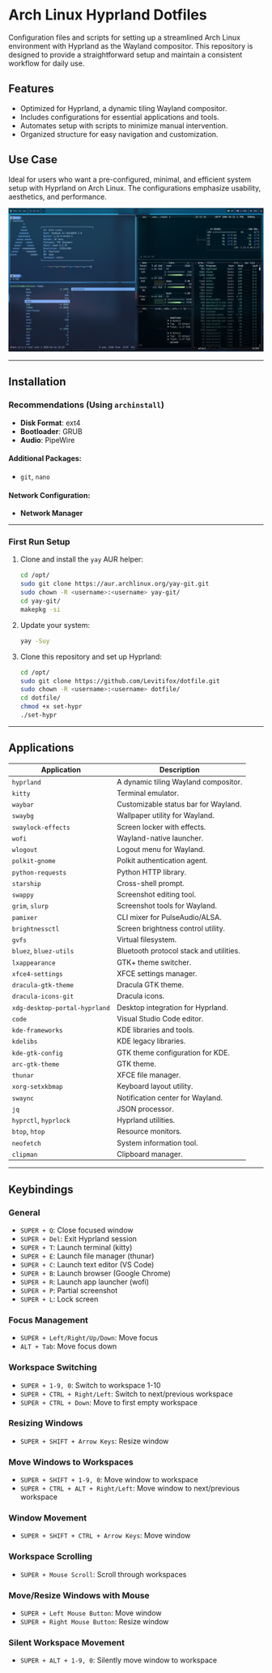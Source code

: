 # Arch Linux Hyprland Dotfiles

Configuration files and scripts for setting up a streamlined Arch Linux environment with Hyprland as the Wayland compositor. This repository is designed to provide a straightforward setup and maintain a consistent workflow for daily use.

## Features
- Optimized for Hyprland, a dynamic tiling Wayland compositor.
- Includes configurations for essential applications and tools.
- Automates setup with scripts to minimize manual intervention.
- Organized structure for easy navigation and customization.

## Use Case
Ideal for users who want a pre-configured, minimal, and efficient system setup with Hyprland on Arch Linux. The configurations emphasize usability, aesthetics, and performance.

![Screenshot of workspace](scrsht.png)

---

## Installation

### Recommendations (Using `archinstall`)
- **Disk Format**: ext4  
- **Bootloader**: GRUB  
- **Audio**: PipeWire  

#### Additional Packages:
- `git`, `nano`  

#### Network Configuration:
- **Network Manager**  

---

### First Run Setup
1. Clone and install the `yay` AUR helper:
    ```bash
    cd /opt/
    sudo git clone https://aur.archlinux.org/yay-git.git
    sudo chown -R <username>:<username> yay-git/
    cd yay-git/
    makepkg -si
    ```

2. Update your system:
    ```bash
    yay -Suy
    ```

3. Clone this repository and set up Hyprland:
    ```bash
    cd /opt/
    sudo git clone https://github.com/Levitifox/dotfile.git
    sudo chown -R <username>:<username> dotfile/
    cd dotfile/
    chmod +x set-hypr
    ./set-hypr
    ```

---

## Applications

| **Application**          | **Description**                                  |
|---------------------------|-------------------------------------------------|
| `hyprland`               | A dynamic tiling Wayland compositor.            |
| `kitty`                  | Terminal emulator.                              |
| `waybar`                 | Customizable status bar for Wayland.            |
| `swaybg`                 | Wallpaper utility for Wayland.                  |
| `swaylock-effects`       | Screen locker with effects.                     |
| `wofi`                   | Wayland-native launcher.                        |
| `wlogout`                | Logout menu for Wayland.                        |
| `polkit-gnome`           | Polkit authentication agent.                    |
| `python-requests`        | Python HTTP library.                            |
| `starship`               | Cross-shell prompt.                             |
| `swappy`                 | Screenshot editing tool.                        |
| `grim`, `slurp`          | Screenshot tools for Wayland.                   |
| `pamixer`                | CLI mixer for PulseAudio/ALSA.                  |
| `brightnessctl`          | Screen brightness control utility.              |
| `gvfs`                   | Virtual filesystem.                             |
| `bluez`, `bluez-utils`   | Bluetooth protocol stack and utilities.         |
| `lxappearance`           | GTK+ theme switcher.                            |
| `xfce4-settings`         | XFCE settings manager.                          |
| `dracula-gtk-theme`      | Dracula GTK theme.                              |
| `dracula-icons-git`      | Dracula icons.                                  |
| `xdg-desktop-portal-hyprland` | Desktop integration for Hyprland.        |
| `code`                   | Visual Studio Code editor.                      |
| `kde-frameworks`         | KDE libraries and tools.                        |
| `kdelibs`                | KDE legacy libraries.                           |
| `kde-gtk-config`         | GTK theme configuration for KDE.                |
| `arc-gtk-theme`          | GTK theme.                                      |
| `thunar`                 | XFCE file manager.                              |
| `xorg-setxkbmap`         | Keyboard layout utility.                        |
| `swaync`                 | Notification center for Wayland.                |
| `jq`                     | JSON processor.                                 |
| `hyprctl`, `hyprlock`    | Hyprland utilities.                             |
| `btop`, `htop`           | Resource monitors.                              |
| `neofetch`               | System information tool.                        |
| `clipman`                | Clipboard manager.                              |

---

## Keybindings

### General
- `SUPER + Q`: Close focused window  
- `SUPER + Del`: Exit Hyprland session  
- `SUPER + T`: Launch terminal (kitty)  
- `SUPER + E`: Launch file manager (thunar)  
- `SUPER + C`: Launch text editor (VS Code)  
- `SUPER + B`: Launch browser (Google Chrome)  
- `SUPER + R`: Launch app launcher (wofi)  
- `SUPER + P`: Partial screenshot  
- `SUPER + L`: Lock screen  

### Focus Management
- `SUPER + Left/Right/Up/Down`: Move focus  
- `ALT + Tab`: Move focus down  

### Workspace Switching
- `SUPER + 1-9, 0`: Switch to workspace 1-10  
- `SUPER + CTRL + Right/Left`: Switch to next/previous workspace  
- `SUPER + CTRL + Down`: Move to first empty workspace  

### Resizing Windows
- `SUPER + SHIFT + Arrow Keys`: Resize window  

### Move Windows to Workspaces
- `SUPER + SHIFT + 1-9, 0`: Move window to workspace  
- `SUPER + CTRL + ALT + Right/Left`: Move window to next/previous workspace  

### Window Movement
- `SUPER + SHIFT + CTRL + Arrow Keys`: Move window  

### Workspace Scrolling
- `SUPER + Mouse Scroll`: Scroll through workspaces  

### Move/Resize Windows with Mouse
- `SUPER + Left Mouse Button`: Move window  
- `SUPER + Right Mouse Button`: Resize window  

### Silent Workspace Movement
- `SUPER + ALT + 1-9, 0`: Silently move window to workspace  